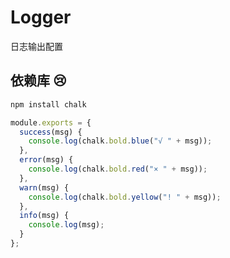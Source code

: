 # Logger

日志输出配置

## 依赖库 😢

```bash
npm install chalk
```

```js
module.exports = {
  success(msg) {
    console.log(chalk.bold.blue("√ " + msg));
  },
  error(msg) {
    console.log(chalk.bold.red("× " + msg));
  },
  warn(msg) {
    console.log(chalk.bold.yellow("! " + msg));
  },
  info(msg) {
    console.log(msg);
  }
};
```

